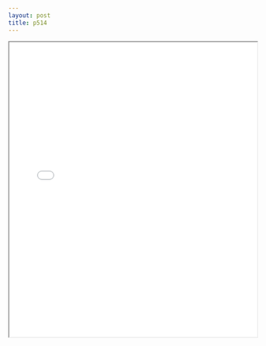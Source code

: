 ```yaml
---
layout: post
title: p514
---
```


<div class="pdf-container">
<iframe src="/ea/assets/pdfs/hock/p514.pdf" height="600" width="100%" allowFullScreen="true"></iframe>
</div>

